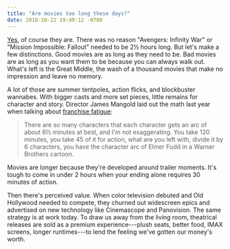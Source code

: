 ```yaml
---
title: "Are movies too long these days?"
date: 2018-10-22 19:49:12 -0700
---
```


[Yes](https://www.indiewire.com/2018/10/should-movies-be-shorter-1202014312/), of course they are. There was no reason "Avengers: Infinity War" or "Mission Impossible: Fallout" needed to be 2&#189; hours long. But let's make a few distinctions. Good movies are as long as they need to be. Bad movies are as long as you want them to be because you can always walk out. What's left is the Great Middle, the wash of a thousand movies that make no impression and leave no memory.

A lot of those are summer tentpoles, action flicks, and blockbuster wannabes. With bigger casts and more set pieces, little remains for character and story. Director James Mangold laid out the math last year when talking about [franchise fatigue](https://www.kcrw.com/news-culture/shows/the-business/james-mangold-on-logan-and-fighting-franchise-fatigue):

> There are so many characters that each character gets an arc of about 6&#189; minutes at best, and I'm not exaggerating. You take 120 minutes, you take 45 of it for action, what are you left with, divide it by 6 characters, you have the character arc of Elmer Fudd in a Warner Brothers cartoon.

Movies are longer because they're developed around trailer moments. It's tough to come in under 2 hours when your ending alone requires 30 minutes of action.

Then there's perceived value. When color television debuted and Old Hollywood needed to compete, they churned out widescreen epics and advertised on new technology like Cinemascope and Panovision. The same strategy is at work today. To draw us away from the living room, theatrical releases are sold as a premium experience---plush seats, better food, IMAX screens, longer runtimes---to lend the feeling we've gotten our money's worth.

